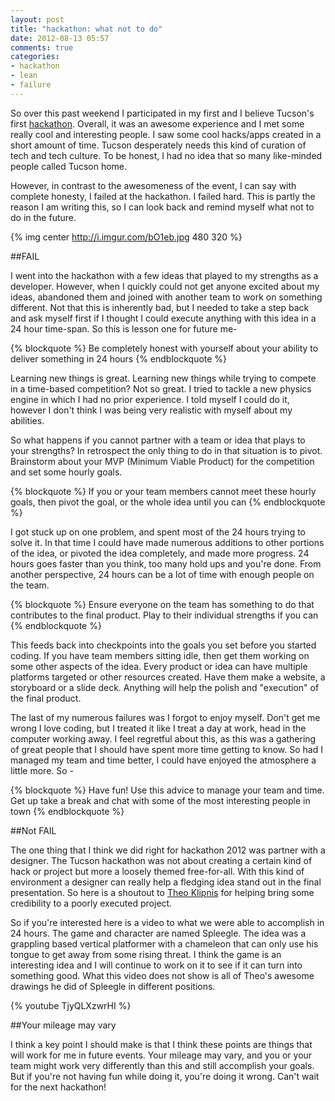 ```yaml
---
layout: post
title: "hackathon: what not to do"
date: 2012-08-13 05:57
comments: true
categories: 
- hackathon 
- lean
- failure
---
```


So over this past weekend I participated in my first and I believe Tucson's first [hackathon](http://startuptucson.com/hackathon). Overall, it was an awesome 
experience and I met some really cool and interesting people. I saw some cool hacks/apps created in a short amount of time. Tucson desperately needs this kind of curation of 
tech and tech culture. To be honest, I had no idea that so many like-minded people called Tucson home. 

However, in contrast to the awesomeness of the event, I can say with complete honesty, I failed at the hackathon. I failed hard. This is partly the reason I am writing this, so I can look back
and remind myself what not to do in the future.

{% img center http://i.imgur.com/bO1eb.jpg 480 320 %}

<!-- more -->

##FAIL


I went into the hackathon with a few ideas that played to my strengths as a developer. However, when I quickly could not get anyone excited about my ideas, abandoned them
and joined with another team to work on something different. Not that this is inherently bad, but I needed to take a step back and ask myself first if I thought I could
execute anything with this idea in a 24 hour time-span. So this is lesson one for future me-

{% blockquote %}
Be completely honest with yourself about your ability to deliver something in 24 hours
{% endblockquote %}


Learning new things is great. Learning new things while trying to compete in a time-based competition? Not so great. I tried to tackle a new physics engine
in which I had no prior experience. I told myself I could do it, however I don't think I was being very realistic with myself about my abilities.

So what happens if you cannot partner with a team or idea that plays to your strengths? In retrospect the only thing to do in that situation is to pivot. Brainstorm about your MVP (Minimum Viable Product)
for the competition and set some hourly goals.

{% blockquote %}
If you or your team members cannot meet these hourly goals, then pivot the goal, or the whole idea until you can
{% endblockquote %}

I got stuck up on one problem, and spent most of the 24 hours trying to solve it. In that time I could have made numerous additions to other portions of the
idea, or pivoted the idea completely, and made more progress. 24 hours goes faster than you think, too many hold ups and you're done. From another perspective, 
 24 hours can be a lot of time with enough people on the team.
 
 {% blockquote %}
 Ensure everyone on the team has something to do that contributes to the final product. Play to their individual strengths if you can
 {% endblockquote %}
 
 This feeds back into checkpoints into the goals you set before you started coding. If you have team members sitting idle, then get them working on some other aspects of
 the idea. Every product or idea can have multiple platforms targeted or other resources created. Have them make a website, a storyboard or a slide deck. 
 Anything will help the polish and "execution" of the final product. 
 
 The last of my numerous failures was I forgot to enjoy myself. Don't get me wrong I love coding, but I treated it like I treat a day at work, head in the computer working away. I feel regretful about this,
 as this was a gathering of great people that I should have spent more time getting to know. So had I managed my team and time better, I could have enjoyed the
 atmosphere a little more. So -
 
 {% blockquote %}
 Have fun! Use this advice to manage your team and time. Get up take a break and chat with some of the most interesting people in town
 {% endblockquote %}
 
##Not FAIL
 
 The one thing that I think we did right for hackathon 2012 was partner with a designer. The Tucson hackathon was not about creating a certain kind of hack or 
 project but more a loosely themed free-for-all. With this kind of environment a designer can really help a fledging idea stand out in the final presentation. 
 So here is a shoutout to [Theo Klipnis](http://tkstrategies.com) for helping bring some credibility to a poorly executed project. 
 
 So if you're interested here is a video to what we were able to accomplish in 24 hours. The game and character are named Spleegle. The idea was a grappling based
vertical platformer with a chameleon that can only use his tongue to get away from some rising threat. I think the game is an interesting idea and I will continue 
to work on it to see if it can turn into something good. What this video does not show is all of Theo's awesome drawings he did of Spleegle in different positions. 

{% youtube TjyQLXzwrHI %}

##Your mileage may vary

I think a key point I should make is that I think these points are things that will work for me in future events. Your mileage may vary, and you or your
team might work very differently than this and still accomplish your goals. But if you're not having fun while doing it, you're doing it wrong. Can't wait for the next
hackathon!